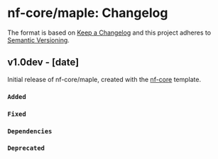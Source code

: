 # nf-core/maple: Changelog

The format is based on [Keep a Changelog](https://keepachangelog.com/en/1.0.0/)
and this project adheres to [Semantic Versioning](https://semver.org/spec/v2.0.0.html).

## v1.0dev - [date]

Initial release of nf-core/maple, created with the [nf-core](https://nf-co.re/) template.

### `Added`

### `Fixed`

### `Dependencies`

### `Deprecated`
